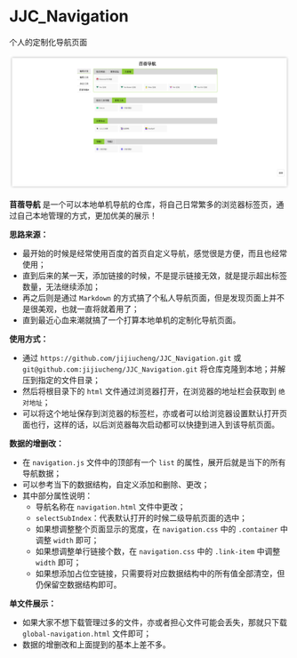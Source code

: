 # JJC_Navigation

个人的定制化导航页面

![效果图](screenshot_01.png)

**苜蓿导航** 是一个可以本地单机导航的仓库，将自己日常繁多的浏览器标签页，通过自己本地管理的方式，更加优美的展示！

**思路来源：**

- 最开始的时候是经常使用百度的首页自定义导航，感觉很是方便，而且也经常使用；
- 直到后来的某一天，添加链接的时候，不是提示链接无效，就是提示超出标签数量，无法继续添加；
- 再之后则是通过 `Markdown` 的方式搞了个私人导航页面，但是发现页面上并不是很美观，也就一直将就着用了；
- 直到最近心血来潮就搞了一个打算本地单机的定制化导航页面。

**使用方式：**

- 通过 `https://github.com/jijiucheng/JJC_Navigation.git` 或 `git@github.com:jijiucheng/JJC_Navigation.git` 将仓库克隆到本地；并解压到指定的文件目录；
- 然后将根目录下的 `html` 文件通过浏览器打开，在浏览器的地址栏会获取到 `绝对地址`；
- 可以将这个地址保存到浏览器的标签栏，亦或者可以给浏览器设置默认打开页面也行，这样的话，以后浏览器每次启动都可以快捷到进入到该导航页面。

**数据的增删改：**

- 在 `navigation.js` 文件中的顶部有一个 `list` 的属性，展开后就是当下的所有导航数据；
- 可以参考当下的数据结构，自定义添加和删除、更改；
- 其中部分属性说明：
  - 导航名称在 `navigation.html` 文件中更改；
  - `selectSubIndex`：代表默认打开的时候二级导航页面的选中；
  - 如果想调整整个页面显示的宽度，在 `navigation.css` 中的 `.container` 中调整 `width` 即可；
  - 如果想调整单行链接个数，在 `navigation.css` 中的 `.link-item` 中调整 `width` 即可；
  - 如果想添加占位空链接，只需要将对应数据结构中的所有值全部清空，但仍保留空数据结构即可。

**单文件展示：**

- 如果大家不想下载管理过多的文件，亦或者担心文件可能会丢失，那就只下载 `global-navigation.html` 文件即可；
- 数据的增删改和上面提到的基本上差不多。
